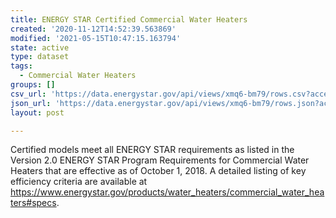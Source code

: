 ```yaml
---
title: ENERGY STAR Certified Commercial Water Heaters
created: '2020-11-12T14:52:39.563869'
modified: '2021-05-15T10:47:15.163794'
state: active
type: dataset
tags:
  - Commercial Water Heaters
groups: []
csv_url: 'https://data.energystar.gov/api/views/xmq6-bm79/rows.csv?accessType=DOWNLOAD'
json_url: 'https://data.energystar.gov/api/views/xmq6-bm79/rows.json?accessType=DOWNLOAD'
layout: post

---
```

Certified models meet all ENERGY STAR requirements as listed in the Version 2.0 ENERGY STAR Program Requirements for Commercial Water Heaters that are effective as of  October 1, 2018. A detailed listing of key efficiency criteria are available at https://www.energystar.gov/products/water_heaters/commercial_water_heaters#specs.
